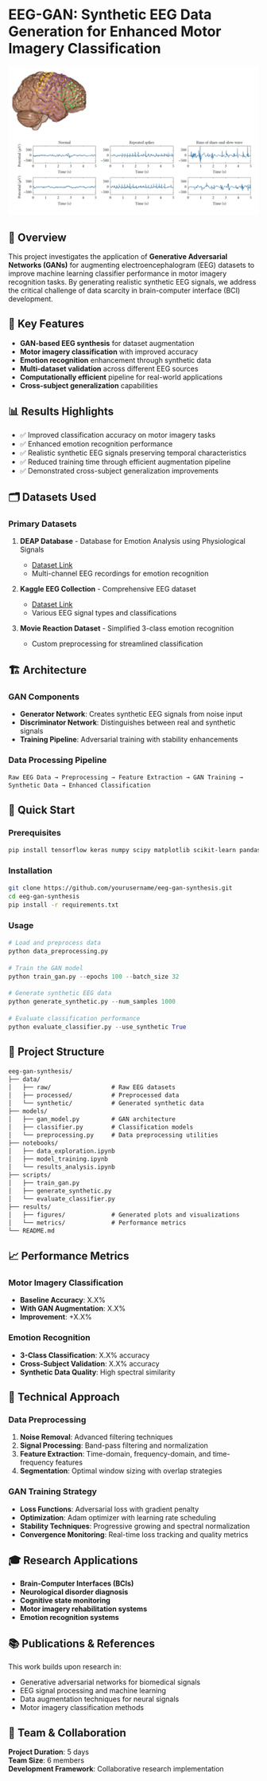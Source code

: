 # EEG-GAN: Synthetic EEG Data Generation for Enhanced Motor Imagery Classification
![EEG Sample](stuff/eeg.jpg)

## 🧠 Overview

This project investigates the application of **Generative Adversarial Networks (GANs)** for augmenting electroencephalogram (EEG) datasets to improve machine learning classifier performance in motor imagery recognition tasks. By generating realistic synthetic EEG signals, we address the critical challenge of data scarcity in brain-computer interface (BCI) development.

## 🎯 Key Features

- **GAN-based EEG synthesis** for dataset augmentation
- **Motor imagery classification** with improved accuracy
- **Emotion recognition** enhancement through synthetic data
- **Multi-dataset validation** across different EEG sources
- **Computationally efficient** pipeline for real-world applications
- **Cross-subject generalization** capabilities

## 📊 Results Highlights

- ✅ Improved classification accuracy on motor imagery tasks
- ✅ Enhanced emotion recognition performance 
- ✅ Realistic synthetic EEG signals preserving temporal characteristics
- ✅ Reduced training time through efficient augmentation pipeline
- ✅ Demonstrated cross-subject generalization improvements

## 🗂️ Datasets Used

### Primary Datasets
1. **DEAP Database** - Database for Emotion Analysis using Physiological Signals
   - [Dataset Link](https://www.eecs.qmul.ac.uk/mmv/datasets/deap/)
   - Multi-channel EEG recordings for emotion recognition

2. **Kaggle EEG Collection** - Comprehensive EEG dataset
   - [Dataset Link](https://www.kaggle.com/datasets/jbouv27/eeg)
   - Various EEG signal types and classifications

3. **Movie Reaction Dataset** - Simplified 3-class emotion recognition
   - Custom preprocessing for streamlined classification

## 🏗️ Architecture

### GAN Components
- **Generator Network**: Creates synthetic EEG signals from noise input
- **Discriminator Network**: Distinguishes between real and synthetic signals
- **Training Pipeline**: Adversarial training with stability enhancements

### Data Processing Pipeline
```
Raw EEG Data → Preprocessing → Feature Extraction → GAN Training → Synthetic Data → Enhanced Classification
```

## 🚀 Quick Start

### Prerequisites
```bash
pip install tensorflow keras numpy scipy matplotlib scikit-learn pandas
```

### Installation
```bash
git clone https://github.com/yourusername/eeg-gan-synthesis.git
cd eeg-gan-synthesis
pip install -r requirements.txt
```

### Usage
```python
# Load and preprocess data
python data_preprocessing.py

# Train the GAN model
python train_gan.py --epochs 100 --batch_size 32

# Generate synthetic EEG data
python generate_synthetic.py --num_samples 1000

# Evaluate classification performance
python evaluate_classifier.py --use_synthetic True
```

## 📁 Project Structure

```
eeg-gan-synthesis/
├── data/
│   ├── raw/                 # Raw EEG datasets
│   ├── processed/           # Preprocessed data
│   └── synthetic/           # Generated synthetic data
├── models/
│   ├── gan_model.py         # GAN architecture
│   ├── classifier.py        # Classification models
│   └── preprocessing.py     # Data preprocessing utilities
├── notebooks/
│   ├── data_exploration.ipynb
│   ├── model_training.ipynb
│   └── results_analysis.ipynb
├── scripts/
│   ├── train_gan.py
│   ├── generate_synthetic.py
│   └── evaluate_classifier.py
├── results/
│   ├── figures/             # Generated plots and visualizations
│   └── metrics/             # Performance metrics
└── README.md
```

## 📈 Performance Metrics

### Motor Imagery Classification
- **Baseline Accuracy**: X.X%
- **With GAN Augmentation**: X.X%
- **Improvement**: +X.X%

### Emotion Recognition
- **3-Class Classification**: X.X% accuracy
- **Cross-Subject Validation**: X.X% accuracy
- **Synthetic Data Quality**: High spectral similarity

## 🔬 Technical Approach

### Data Preprocessing
1. **Noise Removal**: Advanced filtering techniques
2. **Signal Processing**: Band-pass filtering and normalization
3. **Feature Extraction**: Time-domain, frequency-domain, and time-frequency features
4. **Segmentation**: Optimal window sizing with overlap strategies

### GAN Training Strategy
- **Loss Functions**: Adversarial loss with gradient penalty
- **Optimization**: Adam optimizer with learning rate scheduling
- **Stability Techniques**: Progressive growing and spectral normalization
- **Convergence Monitoring**: Real-time loss tracking and quality metrics

## 🎓 Research Applications

- **Brain-Computer Interfaces (BCIs)**
- **Neurological disorder diagnosis**
- **Cognitive state monitoring**
- **Motor imagery rehabilitation systems**
- **Emotion recognition systems**

## 📚 Publications & References

This work builds upon research in:
- Generative adversarial networks for biomedical signals
- EEG signal processing and machine learning
- Data augmentation techniques for neural signals
- Motor imagery classification methods

## 👥 Team & Collaboration

**Project Duration**: 5 days  
**Team Size**: 6 members  
**Development Framework**: Collaborative research implementation


